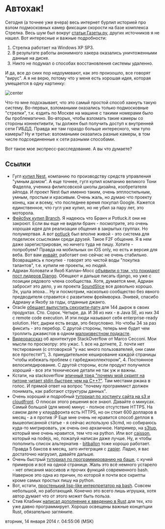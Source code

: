 # Автохак!

Сегодня (а точнее уже вчера) весь интернет бурлил историей про взлом подмосковных камер фиксации скорости на базе комплекса Стрелка. Весь шум был вокруг [статьи Газеты.ру](http://www.gazeta.ru/auto/2014/01/13_a_5845877.shtml), других источников я не нашел. Вот интересные и важные подробности:

1. Стрелка работает на Windows XP SP3.
2. В результате работы анонимного хакера оказались уничтоженными данные на диске.
3. Никто не подумал о способах восстановления системы удаленно.

И да, все до сиих пор недоумевают, как это произошло, все говорят "вирус". А я не верю, потому что у меня есть хорошая идея, которая умещается в одну картинку:

![center](http://www.abluestar.com/blog/wp-content/uploads/2011/10/for_traffic_cameras.jpg)

Что-то мне подскаывает, что это самый простой способ хакнуть такую систему. Во-первых, взломаными оказались только подмосковные "стрелки", т.к. ездить по Москве на машине с такими номерами было бы проблематично. Во-вторых, чтобы взломать такие камеры со стороны коннективити, ты должен был получить доступ к внутренней сети ГИБДД. Правда же там гораздо больше интересного, чем тупо камеры? Ну и третье: взломаными оказались разные камеры, в том числе подсоединенные к сети разными способами.

Вот такое мое экспресс-расследование. А вы что думаете?


## Ссылки
* Гугл [купил Nest](https://nest.com/blog/2014/01/13/nest-google-and-you/), компанию по производству средств управления "умным домом". А еще точнее, гугл купил компанию великого Тони Фаделла, ученика филипсовской школы дизайна, изобретателя айпода. И проект Nest был именно таким, очень эпплостильным, умным, простым и красивым. Очень жаль, но думаю что проекту конец, как и всему, что последнее время покупал Google. Кажется единственное, что гугл уже купил, но не убил за пару лет, это моторола.
* [Фейсбук купил Branch](http://techcrunch.com/2014/01/13/facebook-acquires-branch/). Я надеюсь что Бранч и Potluck.it они не закроют. Если вы еще не видели бранч - посмотрите, это очень хорошая идея для реализации общения в закрытых группах. Но полумертвая. А вот [potluck](http://potluck.it/) был вполне живой - это система для поделисек ссыслками среди друзей. Такое F2F общение. Я в нем даже зарегистрирован, но ничего туда не пишу. Хотите - попробуем? Правда на мобильных он iOS only, но есть и версия для веба. Вот вам [инвайт](https://www.potluck.it/users/new_from_invitation/9b4514da),  работает оно сейчас не очень стабильно. Возвращаясь к покупке - говорят это чистой воды "покупка талантов", т.е. купили не проекты, но людей.
* Адриан Холовати и Якоб Каплан-Мосс [объявили о том, что покидают пост лидеров Django](http://www.holovaty.com/writing/bdfls-retiring/). Обещают и дальше писать django, но уже с позиции рядового члена сообщества. Хотя, думается мне, Адриан забросит это дело, у их проекта [SoundSlice](http://www.soundslice.com/) все довольно хорошо. Эх, ушла эпоха... Ну и посмотрим, насколько сообщество без явного предводителя справится с развитием фреймворка. Энивей, спасибо Адриану и Якобу за годы, отданные джанго.
* Oracle [обещает выпустить секурити-патч](http://www.oracle.com/technetwork/topics/security/cpujan2014-1972949.html) для 144 дырок в своих продуктах. Сто. Сорок. Четыре, да. И 36 из них - в Java SE, из них 34 с remote code execution. И эти люди называют себя enterprise-ready solution. Нет, дырки есть везде, это безусловно. Но чтобы 34 за раз фиксить - это перебор. С другой стороны, теперь мне будет чем троллить джавистов в одном [малоизвестном подкасте](http://radio-t.com/).
* [Видеорассказ](http://www.dev-metal.com/architecture-stackoverflow/) об архитектуре StackOverflow от Marco Cecconi. Мои мысли по просмотру: это ужас. 1. все на дотнете, 2. почти нет тестирования (с отговоркой "у нас много пользователей, они сами все протестят"), 3. принудительное кеширование каждой страницы "чтобы избежать проблем с гарбеджколлектором", 4. Постоянное велосипедирование. С другой стороны, если продукт получился хороший - все эти технические детали не так уж и важны.
* Кстати, на stackoverflow [эпичный тред "почему мой скрипт на питоне читает stdin быстрее чем на C++?"](http://stackoverflow.com/questions/9371238/why-is-reading-lines-from-stdin-much-slower-in-c-than-python). Там местами ржака в голос. И прямой ответ на вопрос "почему программист должен понимать, как работают структуры данных".
* Очень хороший и подробный [туториал по хостингу сайта на s3 и cloudfront](http://paulstamatiou.com/hosting-on-amazon-s3-with-cloudfront/). О плюсах этого решения все знают. Давайте о минусах. Самый большой (для меня) минус - полное отсутствие HTTPS. На самом деле у клаудфронта есть HTTPS, но он стоит 600 долларов в месяц - а я против :P Еще мне очень не нравится способ деплоя в вышеописанной статье - я сейчас использую s3cmd, но собираюсь куда-то мигрировать, уж очень оно архаичное. Например, на [s3tup](https://github.com/heyimalex/s3tup), который мне очень нравится, тем что на python. Или вот [caisson](http://caisson.co/), который на nodejs, но, пожалуй написан даже лучше. Ну, и чтобы пополнить список альтернатив - [bitballon](https://www.bitballoon.com) тоже хорошо работает. Правда 5 баксов в месяц, зато интеграция с [zapier](https://zapier.com/how-it-works/). Ладно, я вас достаточно нагрузил, давайте дальше.
* Очень быстрый [туториал по программированию на баше](http://matt.might.net/articles/bash-by-example/), с кучей примеров и всё на одной странице. Жаль это всё немного устарело - нет описания массивов и прочих функций современного bash. Наверное это одна из причин, по которой я почти все скрипты кроме самых простых пишу на python.
* Вот, кстати, [простенький lisp-like интерпретатор на bash](https://github.com/alandipert/gherkin/blob/master/README.md). Совсем небольшой, но работающий. Конечно это всего лишь игрушка, хотя автор думает что от этого может быть польза.
* Стив Клабник [написал дополнение к введению в Rust](http://words.steveklabnik.com/a-30-minute-introduction-to-rust) для тех, кто уже давно программирует. Хорошо освещены важные концепции Rust, обязательно загляните.

вторник, 14 января 2014 г. 04:55:06 (MSK)

